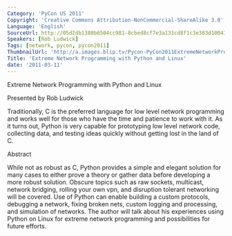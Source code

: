 ```yaml
---
Category: 'PyCon US 2011'
Copyright: 'Creative Commons Attribution-NonCommercial-ShareAlike 3.0'
Language: 'English'
SourceUrl: http://05d2db1380b6504cc981-8cbed8cf7e3a131cd8f1c3e383d10041.r93.cf2.rackcdn.com/pycon-us-2011/449_extreme-network-programming-with-python-and-linux.mp4
Speakers: [Rob Ludwick]
Tags: [network, pycon, pycon2011]
ThumbnailUrl: 'http://a.images.blip.tv/Pycon-PyCon2011ExtremeNetworkProgrammingWithPythonAndLinux128.png'
Title: 'Extreme Network Programming with Python and Linux'
date: '2011-03-11'
---
```

Extreme Network Programming with Python and Linux

Presented by Rob Ludwick

Traditionally, C is the preferred language for low level network programming
and works well for those who have the time and patience to work with it. As it
turns out, Python is very capable for prototyping low level network code,
collecting data, and testing ideas quickly without getting lost in the land of
C.

Abstract

While not as robust as C, Python provides a simple and elegant solution for
many cases to either prove a theory or gather data before developing a more
robust solution. Obscure topics such as raw sockets, multicast, network
bridging, rolling your own vpn, and disruption tolerant networking will be
covered. Use of Python can enable building a custom protocols, debugging a
network, fixing broken nets, custom logging and processing, and simulation of
networks. The author will talk about his experiences using Python on Linux for
extreme network programming and possibilities for future efforts.
